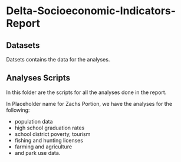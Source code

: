 # Delta-Socioeconomic-Indicators-Report

## Datasets
Datsets contains the data for the analyses.

## Analyses Scripts

In this folder are the scripts for all the analyses done in the report. 

In Placeholder name for Zachs Portion, we have the analyses for the following:

* population data
* high school graduation rates
* school district poverty, tourism
* fishing and hunting licenses
* farming and agriculture
* and park use data.



